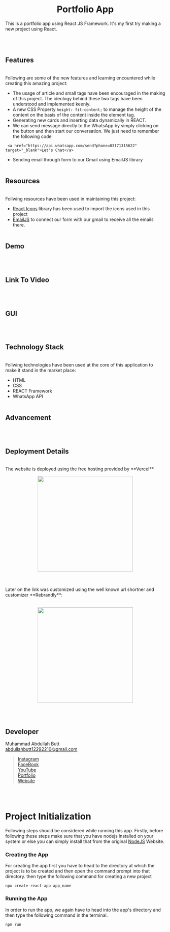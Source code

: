 <h1 align="center"> Portfolio App </h1>
 This is a portfolio app using React JS Framework. It's my first try making a new project using React. 
 
 <br><br>
 ## Features
<br>
Following are some of the new features and learning encountered while creating this amazing project:

- The usage of article and small tags have been encouraged in the making of this project. The ideology behind these two tags have been understood and implemented keenly.
- A new CSS Property `height: fit-content;` to manage the height of the content on the basis of the content inside the element tag.
- Generating new cards and inserting data dynamically in REACT.
- We can send message directly to the WhatsApp by simply clicking on the button and then start our conversation. We just need to remember the following code 
```
 <a href="https://api.whatsapp.com/send?phone=03171315622" target="_blank">Let's Chat</a>
```
- Sending email through form to our Gmail using EmailJS library
<br><br>

## Resources
<br>
Follwing resources have been used in maintaining this project:

- [React Icons](https://react-icons.github.io/react-icons/) library has been used to import the icons used in this project
- [EmailJS](https://www.emailjs.com/) to connect our form with our gmail to receive all the emails there.
<br><br>

## Demo
<br><br>

## Link To Video
<br><br>

## GUI
<br><br>

## Technology Stack
<br>
Follwing technologies have been used at the core of this application to make it stand in the market place:

- HTML
- CSS
- REACT Framework
- WhatsApp API
<br><br>

## Advancement
<br><br>

## Deployment Details
<br>
The website is deployed using the free hosting provided by **Vercel**
<p align = "center">
  <img src = "https://branditechture.agency/brand-logos/wp-content/uploads/wpdm-cache/Vercel-900x0.png" width = "300">
</p>
<br><br>
Later on the link was customized using the well known url shortner and customizer **Rebrandly**:<br><br>
<p align = "center">
  <img src = "https://www.rebrandly.com/images/URL-Shortener.fileextension.svg" width = "300">
</p>

<br><br>

## Developer
Muhammad Abdullah Butt <br>
abdullahbutt12292210@gmail.com <br>
> [Instagram](https://www.instagram.com/abdullah.butt.22/)<br>
> [FaceBook](https://www.facebook.com/profile.php?id=100076291614529)<br>
> [YouTube](https://www.youtube.com/channel/UCnuOFQyMywg-KuoN-lmav1Q)<br>
> [Portfolio](https://rebrand.ly/muhammadabdullahPortfolio)<br>
> [Website](#)


 
 
 <br><br>
 # Project Initialization
 
Following steps should be considered while running this app. Firstly, before following these steps make sure that you have nodejs installed on your system or else you can simply install that from the original [NodeJS](https://nodejs.org/en/) Website.<br>

### Creating the App
For creating the app first you have to head to the directory at which the project is to be created and then open the command prompt into that directory. then type the following command for creating a new project
```
npx create-react-app app_name
```

### Running the App
In order to run the app, we again have to head into the app's directory and then type the following command in the terminal.
```
npm run
```
